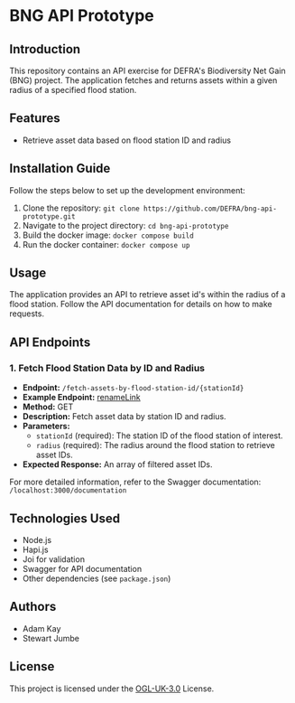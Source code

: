 # BNG API Prototype

## Introduction

This repository contains an API exercise for DEFRA's Biodiversity Net Gain (BNG) project. The application fetches and returns assets within a given radius of a specified flood station.

## Features

- Retrieve asset data based on flood station ID and radius

## Installation Guide

Follow the steps below to set up the development environment:

1. Clone the repository: `git clone https://github.com/DEFRA/bng-api-prototype.git`
2. Navigate to the project directory: `cd bng-api-prototype`
3. Build the docker image: `docker compose build`
4. Run the docker container: `docker compose up` 

## Usage

The application provides an API to retrieve asset id's within the radius of a flood station. Follow the API documentation for details on how to make requests.

## API Endpoints

### 1. Fetch Flood Station Data by ID and Radius

- **Endpoint:** `/fetch-assets-by-flood-station-id/{stationId}`
- **Example Endpoint:** [renameLink](/localhost:3000/fetch-assets-by-flood-station-id/E8980?radius=5)
- **Method:** GET
- **Description:** Fetch asset data by station ID and radius.
- **Parameters:**
  - `stationId` (required): The station ID of the flood station of interest.
  - `radius` (required): The radius around the flood station to retrieve asset IDs.
- **Expected Response:** An array of filtered asset IDs.

For more detailed information, refer to the Swagger documentation: `/localhost:3000/documentation`

## Technologies Used

- Node.js
- Hapi.js
- Joi for validation
- Swagger for API documentation
- Other dependencies (see `package.json`)

## Authors

- Adam Kay
- Stewart Jumbe

## License

This project is licensed under the [OGL-UK-3.0](LICENSE) License.
